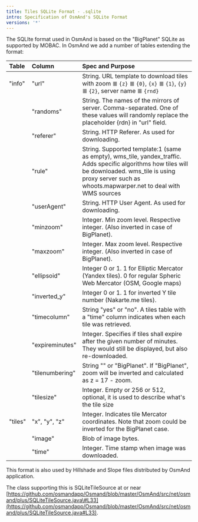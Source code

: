 ```yaml
---
title: Tiles SQLite Format - .sqlite
intro: Specification of OsmAnd's SQLite Format
versions: '*'
---
```


The SQLIte format used in OsmAnd is based on the "BigPlanet" SQLite as supported by MOBAC. In OsmAnd we add a number of tables extending the format:

|Table|Column|Spec and Purpose|
|:----|:-----|:---------------|
|"info"|"url"|String. URL template to download tiles with zoom ≣ `{z}` ≣ `{0}`, `{x}` ≣ `{1}`, `{y}` ≣ `{2}`, server name ≣ `{rnd}`|
||"randoms"|String. The names of the mirrors of server. Comma-separated. One of these values will randomly replace the placeholder {rdn} in "url" field.|
||"referer"|String. HTTP Referer. As used for downloading.|
||"rule"|String. Supported template:1 (same as empty), wms_tile, yandex_traffic. Adds specific algorithms how tiles will be downloaded. wms_tile is using proxy server such as whoots.mapwarper.net to deal with WMS sources |
||"userAgent"|String. HTTP User Agent. As used for downloading.|
||"minzoom"|Integer. Min zoom level. Respective integer. (Also inverted in case of BigPlanet).|
||"maxzoom"|Integer. Max zoom level. Respective integer. (Also inverted in case of BigPlanet).|
||"ellipsoid"|Integer 0 or 1. 1 for Elliptic Mercator (Yandex tiles). 0 for regular Spheric Web Mercator (OSM, Google maps)|
||"inverted\_y"|Integer 0 or 1. 1 for inverted Y tile number (Nakarte.me tiles).|
||"timecolumn"|String "yes" or "no". A tiles table with a "time" column indicates when each tile was retrieved.|
||"expireminutes"|Integer. Specifies if tiles shall expire after the given number of minutes. They would still be displayed, but also re-downloaded.|
||"tilenumbering"|String "" or "BigPlanet". If "BigPlanet", zoom will be inverted and calculated as z = 17 - zoom.|
||"tilesize"| Integer. Empty or 256 or 512, optional, it is used to describe what's the tile size|
|"tiles"|"x", "y", "z"|Integer. Indicates tile Mercator coordinates. Note that zoom could be inverted for the BigPlanet case.|
||"image"|Blob of image bytes.|
||"time"|Integer. Time stamp when image was downloaded.|

This format is also used by Hillshade and Slope files distributed by OsmAnd application.

The class supporting this is SQLiteTileSource at or near [https://github.com/osmandapp/Osmand/blob/master/OsmAnd/src/net/osmand/plus/SQLiteTileSource.java\#L33](https://github.com/osmandapp/Osmand/blob/master/OsmAnd/src/net/osmand/plus/SQLiteTileSource.java#L33).
